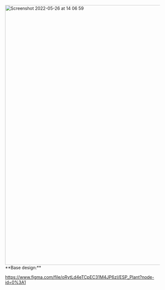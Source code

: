 <img width="846" alt="Screenshot 2022-05-26 at 14 06 59" src="https://user-images.githubusercontent.com/16507838/170476328-a7871691-9589-4f08-a0a6-11f755c90de1.png">
**Base design:**

https://www.figma.com/file/oRytLd4eTCpEC31M4JP6zI/ESP_Plant?node-id=0%3A1

